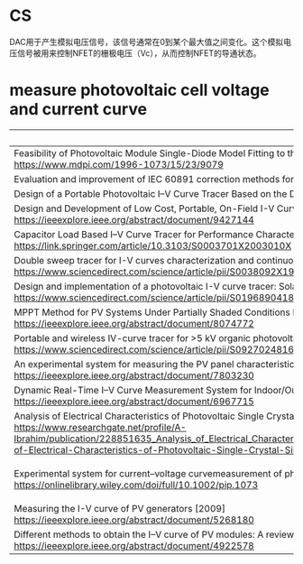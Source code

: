 # CS
DAC用于产生模拟电压信号，该信号通常在0到某个最大值之间变化。这个模拟电压信号被用来控制NFET的栅极电压（Vc），从而控制NFET的导通状态。<br>


# measure photovoltaic cell voltage and current curve
|  Paper   | Cite  |
|  ----  | ----  |
| Feasibility of Photovoltaic Module Single-Diode Model Fitting to the Current–Voltage Curves Measured in the Vicinity of the Maximum Power Point for Online Condition Monitoring Purposes [2022] <br> https://www.mdpi.com/1996-1073/15/23/9079 |  | 单元格 |
| Evaluation and improvement of IEC 60891 correction methods for I-V curves of defective photovoltaic panels [2021] https://www.sciencedirect.com/science/article/pii/S0038092X2100013X |
| Design of a Portable Photovoltaic I–V Curve Tracer Based on the DC–DC Converter Method [2021] https://ieeexplore.ieee.org/abstract/document/9335548 |
| Design and Development of Low Cost, Portable, On-Field I-V Curve Tracer Based on Capacitor Loading for High Power Rated Solar Photovoltaic Modules [2021] <br> https://ieeexplore.ieee.org/abstract/document/9427144 |
| Capacitor Load Based I–V Curve Tracer for Performance Characterisation of the Solar Photovoltaic System [2020] <br> https://link.springer.com/article/10.3103/S0003701X2003010X |
| Double sweep tracer for I-V curves characterization and continuous monitoring of photovoltaic facilities [2019] <br> https://www.sciencedirect.com/science/article/pii/S0038092X19307169 |
| Design and implementation of a photovoltaic I-V curve tracer: Solar modules characterization under real operating conditions [2018] <br> https://www.sciencedirect.com/science/article/pii/S0196890418305235 |
| MPPT Method for PV Systems Under Partially Shaded Conditions by Approximating I–V Curve [2017] <br> https://ieeexplore.ieee.org/abstract/document/8074772 |
| Portable and wireless IV-curve tracer for >5 kV organic photovoltaic modules [2016] <br> https://www.sciencedirect.com/science/article/pii/S092702481600074X |
| An experimental system for measuring the PV panel characteristics curves under real operation conditions [2016] <br> https://ieeexplore.ieee.org/abstract/document/7803230 |
| Dynamic Real-Time I–V Curve Measurement System for Indoor/Outdoor Characterization of Photovoltaic Cells and Modules [2014] <br> https://ieeexplore.ieee.org/abstract/document/6967715|
| Analysis of Electrical Characteristics of Photovoltaic Single Crystal Silicon Solar Cells at Outdoor Measurements [2011] <br> https://www.researchgate.net/profile/A-Ibrahim/publication/228851635_Analysis_of_Electrical_Characteristics_of_Photovoltaic_Single_Crystal_Silicon_Solar_Cells_at_Outdoor_Measurements/links/0deec52b91d7c118bb000000/Analysis-of-Electrical-Characteristics-of-Photovoltaic-Single-Crystal-Silicon-Solar-Cells-at-Outdoor-Measurements.pdf|
| Experimental system for current–voltage curvemeasurement of photovoltaic modules underoutdoor conditions [2011]  <br> https://onlinelibrary.wiley.com/doi/full/10.1002/pip.1073 | 单元格 |
| Measuring the I-V curve of PV generators [2009] <br> https://ieeexplore.ieee.org/abstract/document/5268180|
| Different methods to obtain the I–V curve of PV modules: A review [2008] <br> https://ieeexplore.ieee.org/abstract/document/4922578|










